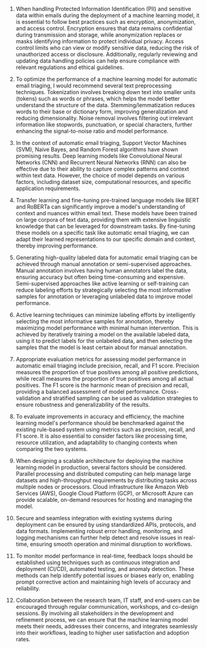  1. When handling Protected Information Identification (PII) and sensitive data within emails during the deployment of a machine learning model, it is essential to follow best practices such as encryption, anonymization, and access control. Encryption ensures that data remains confidential during transmission and storage, while anonymization replaces or masks identifying information to protect individual privacy. Access control limits who can view or modify sensitive data, reducing the risk of unauthorized access or disclosure. Additionally, regularly reviewing and updating data handling policies can help ensure compliance with relevant regulations and ethical guidelines.

2. To optimize the performance of a machine learning model for automatic email triaging, I would recommend several text preprocessing techniques. Tokenization involves breaking down text into smaller units (tokens) such as words or phrases, which helps the model better understand the structure of the data. Stemming/lemmatization reduces words to their base or dictionary form, improving generalization and reducing dimensionality. Noise removal involves filtering out irrelevant information like stopwords, punctuation, or special characters, further enhancing the signal-to-noise ratio and model performance.

3. In the context of automatic email triaging, Support Vector Machines (SVM), Naive Bayes, and Random Forest algorithms have shown promising results. Deep learning models like Convolutional Neural Networks (CNN) and Recurrent Neural Networks (RNN) can also be effective due to their ability to capture complex patterns and context within text data. However, the choice of model depends on various factors, including dataset size, computational resources, and specific application requirements.

4. Transfer learning and fine-tuning pre-trained language models like BERT and RoBERTa can significantly improve a model's understanding of context and nuances within email text. These models have been trained on large corpora of text data, providing them with extensive linguistic knowledge that can be leveraged for downstream tasks. By fine-tuning these models on a specific task like automatic email triaging, we can adapt their learned representations to our specific domain and context, thereby improving performance.

5. Generating high-quality labeled data for automatic email triaging can be achieved through manual annotation or semi-supervised approaches. Manual annotation involves having human annotators label the data, ensuring accuracy but often being time-consuming and expensive. Semi-supervised approaches like active learning or self-training can reduce labeling efforts by strategically selecting the most informative samples for annotation or leveraging unlabeled data to improve model performance.

6. Active learning techniques can minimize labeling efforts by intelligently selecting the most informative samples for annotation, thereby maximizing model performance with minimal human intervention. This is achieved by iteratively training a model on the available labeled data, using it to predict labels for the unlabeled data, and then selecting the samples that the model is least certain about for manual annotation.

7. Appropriate evaluation metrics for assessing model performance in automatic email triaging include precision, recall, and F1 score. Precision measures the proportion of true positives among all positive predictions, while recall measures the proportion of true positives among all actual positives. The F1 score is the harmonic mean of precision and recall, providing a balanced assessment of model performance. Cross-validation and stratified sampling can be used as validation strategies to ensure robustness and generalizability of the results.

8. To evaluate improvements in accuracy and efficiency, the machine learning model's performance should be benchmarked against the existing rule-based system using metrics such as precision, recall, and F1 score. It is also essential to consider factors like processing time, resource utilization, and adaptability to changing contexts when comparing the two systems.

9. When designing a scalable architecture for deploying the machine learning model in production, several factors should be considered. Parallel processing and distributed computing can help manage large datasets and high-throughput requirements by distributing tasks across multiple nodes or processors. Cloud infrastructure like Amazon Web Services (AWS), Google Cloud Platform (GCP), or Microsoft Azure can provide scalable, on-demand resources for hosting and managing the model.

10. Secure and seamless integration with existing systems during deployment can be ensured by using standardized APIs, protocols, and data formats. Implementing robust error handling, monitoring, and logging mechanisms can further help detect and resolve issues in real-time, ensuring smooth operation and minimal disruption to workflows.

11. To monitor model performance in real-time, feedback loops should be established using techniques such as continuous integration and deployment (CI/CD), automated testing, and anomaly detection. These methods can help identify potential issues or biases early on, enabling prompt corrective action and maintaining high levels of accuracy and reliability.

12. Collaboration between the research team, IT staff, and end-users can be encouraged through regular communication, workshops, and co-design sessions. By involving all stakeholders in the development and refinement process, we can ensure that the machine learning model meets their needs, addresses their concerns, and integrates seamlessly into their workflows, leading to higher user satisfaction and adoption rates.